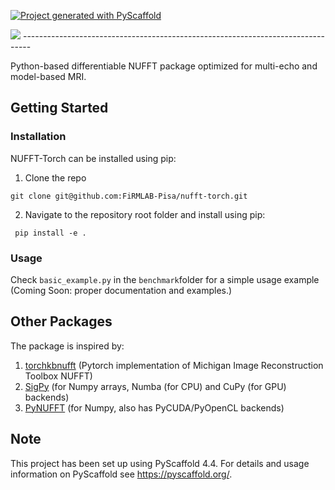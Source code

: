 <!-- These are examples of badges you might want to add to your README:
     please update the URLs accordingly

[![Built Status](https://api.cirrus-ci.com/github/<USER>/deepmr.svg?branch=main)](https://cirrus-ci.com/github/<USER>/deepmr)
[![ReadTheDocs](https://readthedocs.org/projects/deepmr/badge/?version=latest)](https://deepmr.readthedocs.io/en/stable/)
[![Coveralls](https://img.shields.io/coveralls/github/<USER>/deepmr/main.svg)](https://coveralls.io/r/<USER>/deepmr)
[![PyPI-Server](https://img.shields.io/pypi/v/deepmr.svg)](https://pypi.org/project/deepmr/)
[![Conda-Forge](https://img.shields.io/conda/vn/conda-forge/deepmr.svg)](https://anaconda.org/conda-forge/deepmr)
[![Monthly Downloads](https://pepy.tech/badge/deepmr/month)](https://pepy.tech/project/deepmr)
[![Twitter](https://img.shields.io/twitter/url/http/shields.io.svg?style=social&label=Twitter)](https://twitter.com/deepmr)
-->

[![Project generated with PyScaffold](https://img.shields.io/badge/-PyScaffold-005CA0?logo=pyscaffold)](https://pyscaffold.org/)

<picture>
    <source srcset="https://github.com/FiRMLAB/nufft-torch/blob/main/docs/source/_static/nufftorch_logo_dark.png"  media="(prefers-color-scheme: dark)">
    <img src="https://github.com/FiRMLAB/nufft-torch/blob/main/docs/source/_static/nufftorch_logo.png">
</picture>
--------------------------------------------------------------------------------

Python-based differentiable NUFFT package optimized for multi-echo and model-based MRI.

## Getting Started

### Installation

NUFFT-Torch can be installed using pip:


1. Clone the repo

  ```
git clone git@github.com:FiRMLAB-Pisa/nufft-torch.git
  ```

2. Navigate to the repository root folder and install using pip:

  ```
   pip install -e .
  ```
### Usage

Check `basic_example.py` in the `benchmark`folder for a simple usage example (Coming Soon: proper documentation and examples.)

## Other Packages

The package is inspired by:

1. [torchkbnufft](https://github.com/mmuckley/torchkbnufft) (Pytorch implementation of Michigan Image Reconstruction Toolbox NUFFT)
2. [SigPy](https://github.com/mikgroup/sigpy) (for Numpy arrays, Numba (for CPU) and CuPy (for GPU) backends)
3. [PyNUFFT](https://github.com/jyhmiinlin/pynufft) (for Numpy, also has PyCUDA/PyOpenCL backends)


<!-- pyscaffold-notes -->

## Note

This project has been set up using PyScaffold 4.4. For details and usage
information on PyScaffold see https://pyscaffold.org/.
